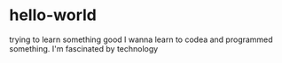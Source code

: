 # hello-world
trying to learn something good
I wanna learn to codea and programmed something.
I'm fascinated by technology
